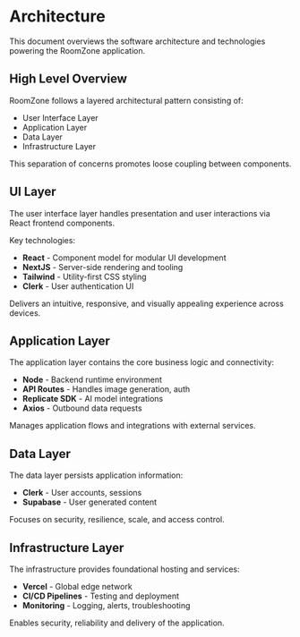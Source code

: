 

# Architecture

This document overviews the software architecture and technologies powering the RoomZone application.

## High Level Overview

RoomZone follows a layered architectural pattern consisting of:

- User Interface Layer 
- Application Layer
- Data Layer
- Infrastructure Layer 

This separation of concerns promotes loose coupling between components.

## UI Layer

The user interface layer handles presentation and user interactions via React frontend components.

Key technologies:

- **React** - Component model for modular UI development 
- **NextJS** - Server-side rendering and tooling
- **Tailwind** - Utility-first CSS styling
- **Clerk** - User authentication UI

Delivers an intuitive, responsive, and visually appealing experience across devices.

## Application Layer

The application layer contains the core business logic and connectivity:

- **Node** - Backend runtime environment
- **API Routes** - Handles image generation, auth
- **Replicate SDK** - AI model integrations
- **Axios** - Outbound data requests

Manages application flows and integrations with external services.

## Data Layer 

The data layer persists application information: 

- **Clerk** - User accounts, sessions
- **Supabase** - User generated content

Focuses on security, resilience, scale, and access control.

## Infrastructure Layer

The infrastructure provides foundational hosting and services:

- **Vercel** - Global edge network 
- **CI/CD Pipelines** - Testing and deployment
- **Monitoring** - Logging, alerts, troubleshooting

Enables security, reliability and delivery of the application.


